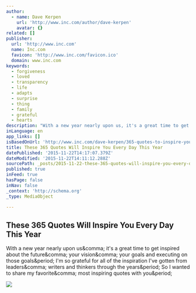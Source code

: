 ```yaml
---
author:
  - name: Dave Kerpen
    url: 'http://www.inc.com/author/dave-kerpen'
    avatar: {}
related: []
publisher:
  url: 'http://www.inc.com'
  name: Inc.com
  favicon: 'http://www.inc.com/favicon.ico'
  domain: www.inc.com
keywords:
  - forgiveness
  - loved
  - transparency
  - life
  - adapts
  - surprise
  - thing
  - family
  - grateful
  - hearts
description: "With a new year nearly upon us, it's a great time to get inspired about the future, your vision, your goals and executing on those goals. I'm so grateful for all of the inspiration I've gotten from leaders, writers and thinkers through the years. So I wanted to share my favorite, most inspiring quotes with you."
inLanguage: en
app_links: []
isBasedOnUrl: 'http://www.inc.com/dave-kerpen/365-quotes-to-inspire-you-in-2014.html'
title: These 365 Quotes Will Inspire You Every Day This Year
datePublished: '2015-11-22T14:17:07.379Z'
dateModified: '2015-11-22T14:11:12.288Z'
sourcePath: _posts/2015-11-22-these-365-quotes-will-inspire-you-every-day-this-year.md
published: true
inFeed: true
hasPage: false
inNav: false
_context: 'http://schema.org'
_type: MediaObject

---
```

<article style=""><h1>These 365 Quotes Will Inspire You Every Day This Year</h1><p>With a new year nearly upon us&amp;comma; it's a great time to get inspired about the future&amp;comma; your vision&amp;comma; your goals and executing on those goals&amp;period; I'm so grateful for all of the inspiration I've gotten from leaders&amp;comma; writers and thinkers through the years&amp;period; So I wanted to share my favorite&amp;comma; most inspiring quotes with you&amp;period;</p><img src="http://images.inc.com/uploaded_files/image/970x450/getty_461555409_970668970450045_46977.jpg" /></article>